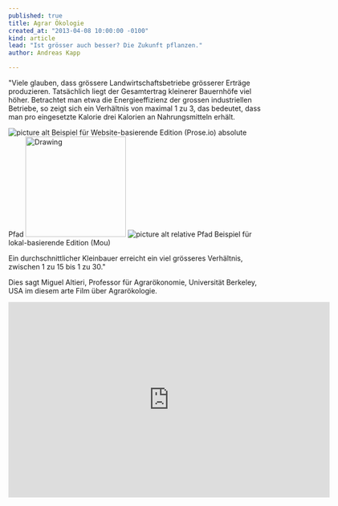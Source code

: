 ```yaml
---
published: true
title: Agrar Ökologie
created_at: "2013-04-08 10:00:00 -0100"
kind: article
lead: "Ist grösser auch besser? Die Zukunft pflanzen."
author: Andreas Kapp

---
```


"Viele glauben, dass grössere Landwirtschaftsbetriebe grösserer Erträge produzieren. Tatsächlich liegt der Gesamtertrag kleinerer Bauernhöfe viel höher. Betrachtet man etwa die Energieeffizienz der grossen industriellen Betriebe, so zeigt sich ein Verhältnis von maximal 1 zu 3, das bedeutet, dass man pro eingesetzte Kalorie drei Kalorien an Nahrungsmitteln erhält. 

![picture alt](http://be-the-change.ch/assets/img/blatt.png)
Beispiel für Website-basierende Edition (Prose.io) absolute Pfad
<img src="http://be-the-change.ch/assets/img/blatt.png" alt="Drawing" style="width: 200px;"/>
![picture alt](assets/img/blatt.png) relative Pfad
Beispiel für lokal-basierende Edition (Mou)

Ein durchschnittlicher Kleinbauer erreicht ein viel grösseres Verhältnis, zwischen 1 zu 15 bis 1 zu 30."

Dies sagt Miguel Altieri, Professor für Agrarökonomie, Universität Berkeley, USA im diesem arte Film über Agrarökologie.

<iframe width="640" height="390" src="http://www.youtube.com/embed/em7Ao3M-TmQ" frameborder="0" allowfullscreen></iframe>
